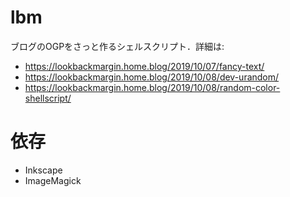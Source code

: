 # lbm
ブログのOGPをさっと作るシェルスクリプト．詳細は:
* https://lookbackmargin.home.blog/2019/10/07/fancy-text/
* https://lookbackmargin.home.blog/2019/10/08/dev-urandom/
* https://lookbackmargin.home.blog/2019/10/08/random-color-shellscript/

# 依存
* Inkscape
* ImageMagick
